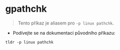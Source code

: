 # gpathchk

> Tento příkaz je aliasem pro `-p linux pathchk`.

- Podívejte se na dokumentaci původního příkazu:

`tldr -p linux pathchk`
